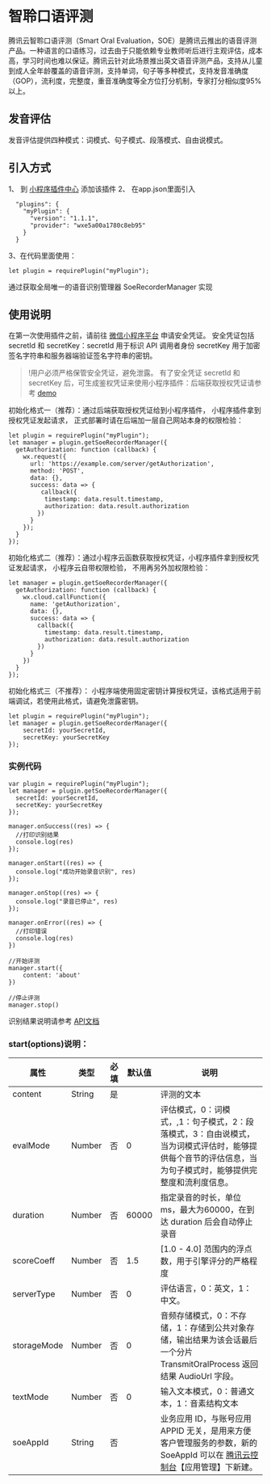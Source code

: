# 智聆口语评测
腾讯云智聆口语评测（Smart Oral Evaluation，SOE）是腾讯云推出的语音评测产品。一种语言的口语练习，过去由于只能依赖专业教师听后进行主观评估，成本高，学习时间也难以保证。腾讯云针对此场景推出英文语音评测产品，支持从儿童到成人全年龄覆盖的语音评测，支持单词，句子等多种模式，支持发音准确度（GOP），流利度，完整度，重音准确度等全方位打分机制，专家打分相似度95%以上。

## 发音评估
发音评估提供四种模式：词模式、句子模式、段落模式、自由说模式。

## 引入方式
1、 到 [小程序插件中心](https://mp.weixin.qq.com/wxopen/plugindevdoc?appid=wxe5a00a1780c8eb95&token=486467026&lang=zh_CN) 添加该插件
2、 在app.json里面引入
```
  "plugins": {
    "myPlugin": {
      "version": "1.1.1",
      "provider": "wxe5a00a1780c8eb95"
    }
  }
```
3、在代码里面使用：
```
let plugin = requirePlugin("myPlugin");
```

通过获取全局唯一的语音识别管理器 SoeRecorderManager 实现
## 使用说明
在第一次使用插件之前，请前往 [微信小程序平台](https://cloud.tencent.com/login?s_url=https%3A%2F%2Fconsole.cloud.tencent.com%2Fcapi) 申请安全凭证。 
安全凭证包括 secretId 和 secretKey：secretId 用于标识 API 调用者身份 secretKey 用于加密签名字符串和服务器端验证签名字符串的密钥。
>!用户必须严格保管安全凭证，避免泄露。
有了安全凭证 secretId 和 secretKey 后，可生成鉴权凭证来使用小程序插件：后端获取授权凭证请参考 [demo](https://github.com/TencentCloud/tencentcloud-demo-mp-soe)
  >
初始化格式一（推荐）：通过后端获取授权凭证给到小程序插件， 小程序插件拿到授权凭证发起请求， 正式部署时请在后端加一层自己网站本身的权限检验：
```
let plugin = requirePlugin("myPlugin");
let manager = plugin.getSoeRecorderManager({
  getAuthorization: function (callback) {
    wx.request({
      url: 'https://example.com/server/getAuthorization',
      method: 'POST',
      data: {},
      success: data => {
         callback({
          timestamp: data.result.timestamp,
          authorization: data.result.authorization
        })
      }
    });
  }
});
```
 初始化格式二（推荐）：通过小程序云函数获取授权凭证，小程序插件拿到授权凭证发起请求， 小程序云自带权限检验， 不用再另外加权限检验：
```
let manager = plugin.getSoeRecorderManager({
  getAuthorization: function (callback) {
    wx.cloud.callFunction({
      name: 'getAuthorization',
      data: {},
      success: data => {
        callback({
          timestamp: data.result.timestamp,
          authorization: data.result.authorization
        })
      }
    })
  }
});
```
初始化格式三（不推荐）： 小程序端使用固定密钥计算授权凭证，该格式适用于前端调试，若使用此格式，请避免泄露密钥。
```
let plugin = requirePlugin("myPlugin");
let manager = plugin.getSoeRecorderManager({
    secretId: yourSecretId,
    secretKey: yourSecretKey
});
```

### 实例代码
```
var plugin = requirePlugin("myPlugin");
let manager = plugin.getSoeRecorderManager({
  secretId: yourSecretId,
  secretKey: yourSecretKey
});

manager.onSuccess((res) => {
  //打印识别结果
  console.log(res)
});

manager.onStart((res) => {
  console.log("成功开始录音识别", res)
});

manager.onStop((res) => {
  console.log("录音已停止", res)
});

manager.onError((res) => {
  //打印错误
  console.log(res)
})

//开始评测
manager.start({
    content: 'about'
})

//停止评测
manager.stop()

```
识别结果说明请参考 [API文档](https://cloud.tencent.com/document/product/884/19320)

### start(options)说明：
|属性|类型|必填|默认值|说明|
|----------|----------|----------|----------|----------|
|content|String|是||评测的文本|
|evalMode|Number|否|0|评估模式，0：词模式，,1：句子模式，2：段落模式，3：自由说模式，当为词模式评估时，能够提供每个音节的评估信息，当为句子模式时，能够提供完整度和流利度信息。|
|duration|Number|否|60000|指定录音的时长，单位 ms，最大为60000，在到达 duration 后会自动停止录音|
|scoreCoeff|Number|否|1.5|[1.0 - 4.0] 范围内的浮点数，用于引擎评分的严格程度|
|serverType|Number|否|0|评估语言，0：英文，1：中文。|
|storageMode|Number|否|0|音频存储模式，0：不存储，1：存储到公共对象存储，输出结果为该会话最后一个分片   TransmitOralProcess 返回结果 AudioUrl 字段。|
|textMode|Number|否|0|输入文本模式，0：普通文本，1：音素结构文本|
|soeAppId|String|否||业务应用 ID，与账号应用 APPID 无关，是用来方便客户管理服务的参数，新的 SoeAppId 可以在 [腾讯云控制台](https://console.cloud.tencent.com/soe)【应用管理】下新建。|




